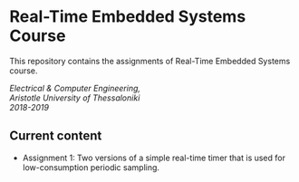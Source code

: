 # Real-Time Embedded Systems Course

This repository contains the assignments of Real-Time Embedded Systems course.

*Electrical & Computer Engineering,\
Aristotle University of Thessaloniki\
2018-2019*

## Current content

* Assignment 1: Two versions of a simple real-time timer that is used for low-consumption periodic sampling.


